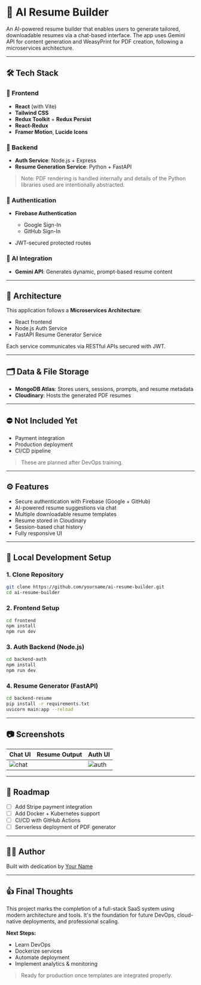 # 🧠 AI Resume Builder

An AI-powered resume builder that enables users to generate tailored, downloadable resumes via a chat-based interface. The app uses Gemini API for content generation and WeasyPrint for PDF creation, following a microservices architecture.

---

## 🛠️ Tech Stack

### 🔹 Frontend

* **React** (with Vite)
* **Tailwind CSS**
* **Redux Toolkit** + **Redux Persist**
* **React-Redux**
* **Framer Motion**, **Lucide Icons**

### 🔹 Backend

* **Auth Service**: Node.js + Express
* **Resume Generation Service**: Python + FastAPI

> Note: PDF rendering is handled internally and details of the Python libraries used are intentionally abstracted.

### 🔹 Authentication

* **Firebase Authentication**

  * Google Sign-In
  * GitHub Sign-In
* JWT-secured protected routes

### 🔹 AI Integration

* **Gemini API**: Generates dynamic, prompt-based resume content

---

## 🧱 Architecture

This application follows a **Microservices Architecture**:

* React frontend
* Node.js Auth Service
* FastAPI Resume Generator Service

Each service communicates via RESTful APIs secured with JWT.

---

## 🗂️ Data & File Storage

* **MongoDB Atlas**: Stores users, sessions, prompts, and resume metadata
* **Cloudinary**: Hosts the generated PDF resumes

---

## ⛔️ Not Included Yet

* Payment integration
* Production deployment
* CI/CD pipeline

> These are planned after DevOps training.

---

## ⚙️ Features

* Secure authentication with Firebase (Google + GitHub)
* AI-powered resume suggestions via chat
* Multiple downloadable resume templates
* Resume stored in Cloudinary
* Session-based chat history
* Fully responsive UI

---

## 🧪 Local Development Setup

### 1. Clone Repository

```bash
git clone https://github.com/yourname/ai-resume-builder.git
cd ai-resume-builder
```

### 2. Frontend Setup

```bash
cd frontend
npm install
npm run dev
```

### 3. Auth Backend (Node.js)

```bash
cd backend-auth
npm install
npm run dev
```

### 4. Resume Generator (FastAPI)

```bash
cd backend-resume
pip install -r requirements.txt
uvicorn main:app --reload
```

---

## 📷 Screenshots

| Chat UI                   | Resume Output                 | Auth UI                   |
| ------------------------- | ----------------------------- | ------------------------- |
| ![chat](https://github.com/ndk123-web/ai-resume-maker/tree/main/frontend/src/assets/Desktop_Dashboard.png) |  | ![auth](https://github.com/ndk123-web/ai-resume-maker/tree/main/frontend/src/assets/Desktop_SignIn.png) |

---

## 📌 Roadmap

* [ ] Add Stripe payment integration
* [ ] Add Docker + Kubernetes support
* [ ] CI/CD with GitHub Actions
* [ ] Serverless deployment of PDF generator

---

## 🙋‍♂️ Author

Built with dedication by [Your Name](https://linkedin.com/in/your-link)

---

## 👍 Final Thoughts

This project marks the completion of a full-stack SaaS system using modern architecture and tools. It's the foundation for future DevOps, cloud-native deployments, and professional scaling.

**Next Steps:**

* Learn DevOps
* Dockerize services
* Automate deployment
* Implement analytics & monitoring

> Ready for production once templates are integrated properly.
